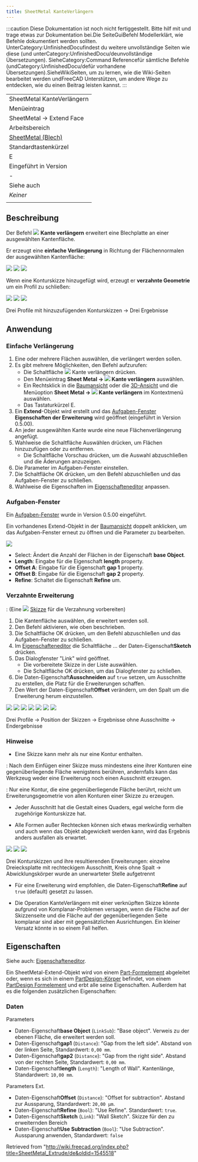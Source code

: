 ```yaml
---
title: SheetMetal KanteVerlängern
---
```


:::caution
Diese Dokumentation ist noch nicht fertiggestellt. Bitte hilf mit und trage etwas zur Dokumentation bei.Die SeiteGuiBefehl Modellerklärt, wie Befehle dokumentiert werden sollten. UnterCategory:UnfinishedDocufindest du weitere unvollständige Seiten wie diese (und unterCategory:UnfinishedDocu/deunvollständige Übersetzungen). SieheCategory:Command Referencefür sämtliche Befehle (undCategory:UnfinishedDocu/defür vorhandene Übersetzungen).SieheWikiSeiten, um zu lernen, wie die Wiki-Seiten bearbeitet werden undFreeCAD Unterstützen, um andere Wege zu entdecken, wie du einen Beitrag leisten kannst.
:::

|                                                                          |
| ------------------------------------------------------------------------ |
| SheetMetal KanteVerlängern                                               |
| Menüeintrag                                                              |
| SheetMetal → Extend Face                                                 |
| Arbeitsbereich                                                           |
| [SheetMetal (Blech)](/SheetMetal_Workbench/de "SheetMetal Workbench/de") |
| Standardtastenkürzel                                                     |
| E                                                                        |
| Eingeführt in Version                                                    |
| -                                                                        |
| Siehe auch                                                               |
| _Keiner_                                                                 |
|                                                                          |

## Beschreibung

Der Befehl ![](/images/SheetMetal_Extrude.svg) **Kante verlängern** erweitert eine Blechplatte an einer ausgewählten Kantenfläche.

Er erzeugt eine **einfache Verlängerung** in Richtung der Flächennormalen der ausgewählten Kantenfläche:

![](/images/SheetMetal_Extrude-01.png) ![](/images/Button_right.svg)
![](/images/SheetMetal_Extrude-02.png)

Wenn eine Konturskizze hinzugefügt wird, erzeugt er **verzahnte Geometrie** um ein Profil zu schließen:

![](/images/SheetMetal_Extrude-05.png) ![](/images/Button_right.svg)
![](/images/SheetMetal_Extrude-04.png)

Drei Profile mit hinzuzufügenden Konturskizzen → Drei Ergebnisse

## Anwendung

### Einfache Verlängerung

1. Eine oder mehrere Flächen auswählen, die verlängert werden sollen.
2. Es gibt mehrere Möglichkeiten, den Befehl aufzurufen:
   - Die Schaltfläche ![](/images/SheetMetal_Extrude.svg) Kante verlängern drücken.
   - Den Menüeintrag **Sheet Metal → ![](/images/SheetMetal_Extrude.svg) Kante verlängern** auswählen.
   - Ein Rechtsklick in die [Baumansicht](/Tree_view/de "Tree view/de") oder die [3D-Ansicht](/3D_view/de "3D view/de") und die Menüoption **Sheet Metal → ![](/images/SheetMetal_Extrude.svg) Kante verlängern** im Kontextmenü auswählen.
   - Das Tastaturkürzel E.
3. Ein **Extend**-Objekt wird erstellt und das [Aufgaben-Fenster](/Task_panel/de "Task panel/de") **Eigenschaften der Erweiterung** wird geöffnet (eingeführt in Version 0.5.00).
4. An jeder ausgewählten Kante wurde eine neue Flächenverlängerung angefügt.
5. Wahlweise die Schaltfläche Auswählen drücken, um Flächen hinzuzufügen oder zu entfernen.
   - Die Schaltfläche Vorschau drücken, um die Auswahl abzuschließen und die Äderungen anzuzeigen.
6. Die Parameter im Aufgaben-Fenster einstellen.
7. Die Schaltfläche OK drücken, um den Befehl abzuschließen und das Aufgaben-Fenster zu schließen.
8. Wahlweise die Eigenschaften im [Eigenschafteneditor](/Property_editor/de "Property editor/de") anpassen.

### Aufgaben-Fenster

Ein [Aufgaben-Fenster](/Task_panel/de "Task panel/de") wurde in Version 0.5.00 eingeführt.

Ein vorhandenes Extend-Objekt in der [Baumansicht](/Tree_view/de "Tree view/de") doppelt anklicken, um das Aufgaben-Fenster erneut zu öffnen und die Parameter zu bearbeiten.

![](/images/SheetMetal_Extrude-Task.png)

- Select: Ändert die Anzahl der Flächen in der Eigenschaft **base Object**.
- **Length**: Eingabe für die Eigenschaft **length** property.
- **Offset A**: Eingabe für die Eigenschaft **gap 1** property.
- **Offset B**: Eingabe für die Eigenschaft **gap 2** property.
- **Refine**: Schaltet die Eigenschaft **Refine** um.

### Verzahnte Erweiterung

: (Eine ![](/images/Workbench_Sketcher.svg) [Skizze](/Sketcher_Workbench/de "Sketcher Workbench/de") für die Verzahnung vorbereiten)

1. Die Kantenfläche auswählen, die erweitert werden soll.
2. Den Befehl aktivieren, wie oben beschrieben.
3. Die Schaltfläche OK drücken, um den Befehl abzuschließen und das Aufgaben-Fenster zu schließen.
4. Im [Eigenschafteneditor](/Property_editor/de "Property editor/de") die Schaltfläche ... der Daten-Eigenschaft**Sketch** drücken.
5. Das Dialogfenster "Link" wird geöffnet.
   - Die vorbereitete Skizze in der Liste auswählen.
   - Die Schaltfläche OK drücken, um das Dialogfenster zu schließen.
6. Die Daten-Eigenschaft**Ausschneiden** auf `true` setzen, um Ausschnitte zu erstellen, die Platz für die Erweiterungen schaffen.
7. Den Wert der Daten-Eigenschaft**Offset** verändern, um den Spalt um die Erweiterung herum einzustellen.

![](/images/SheetMetal_Extrude-03.png) ![](/images/Button_right.svg)
![](/images/SheetMetal_Extrude-05.png) ![](/images/Button_right.svg)
![](/images/SheetMetal_Extrude-06.png) ![](/images/Button_right.svg)
![](/images/SheetMetal_Extrude-04.png)

Drei Profile → Position der Skizzen → Ergebnisse ohne Ausschnitte → Endergebnisse

### Hinweise

- Eine Skizze kann mehr als nur eine Kontur enthalten.

: Nach dem Einfügen einer Skizze muss mindestens eine ihrer Konturen eine gegenüberliegende Fläche wenigstens berühren, andernfalls kann das Werkzeug weder eine Erweiterung noch einen Ausschnitt erzeugen.

: Nur eine Kontur, die eine gegenüberliegende Fläche berührt, reicht um Erweiterungsgeometrie von allen Konturen einer Skizze zu erzeugen.

- Jeder Ausschnitt hat die Gestalt eines Quaders, egal welche form die zugehörige Konturskizze hat.

- Alle Formen außer Rechtecken können sich etwas merkwürdig verhalten und auch wenn das Objekt abgewickelt werden kann, wird das Ergebnis anders ausfallen als erwartet.

![](/images/SheetMetal_Extrude-07.png) ![](/images/Button_right.svg)
![](/images/SheetMetal_Extrude-08.png)

Drei Konturskizzen und ihre resultierenden Erweiterungen: einzelne Dreiecksplatte mit rechteckigem Ausschnitt, Kreis ohne Spalt → Abwicklungskörper wurde an unerwarteter Stelle aufgetrennt

- Für eine Erweiterung wird empfohlen, die Daten-Eigenschaft**Refine** auf `true` (default) gesetzt zu lassen.

- Die Operation KanteVerlängern mit einer verknüpften Skizze könnte aufgrund von Komplanar-Problemen versagen, wenn die Fläche auf der Skizzenseite und die Fläche auf der gegenüberliegenden Seite komplanar sind aber mit gegensätzlichen Ausrichtungen. Ein kleiner Versatz könnte in so einem Fall helfen.

## Eigenschaften

Siehe auch: [Eigenschafteneditor](/Property_editor/de "Property editor/de").

Ein SheetMetal-Extend-Objekt wird von einem [Part-Formelement](/Part_Feature/de "Part Feature/de") abgeleitet oder, wenn es sich in einem [PartDesign-Körper](/PartDesign_Body/de "PartDesign Body/de") befindet, von einem [PartDesign Formelement](/PartDesign_Feature/de "PartDesign Feature/de")
und erbt alle seine Eigenschaften. Außerdem hat es die folgenden zusätzlichen Eigenschaften:

### Daten

Parameters

- Daten-Eigenschaft**base Object** (`LinkSub`): "Base object". Verweis zu der ebenen Fläche, die erweitert werden soll.
- Daten-Eigenschaft**gap1** (`Distance`): "Gap from the left side". Abstand von der linken Seite, Standardwert: `0,00 mm`.
- Daten-Eigenschaft**gap2** (`Distance`): "Gap from the right side". Abstand von der rechten Seite, Standardwert: `0,00 mm`.
- Daten-Eigenschaft**length** (`Length`): "Length of Wall". Kantenlänge, Standardwert: `10,00 mm`.

Parameters Ext.

- Daten-Eigenschaft**Offset** (`Distance`): "Offset for subtraction". Abstand zur Aussparung, Standardwert: `20,00 µm`.
- Daten-Eigenschaft**Refine** (`Bool`): "Use Refine". Standardwert: `true`.
- Daten-Eigenschaft**Sketch** (`Link`): "Wall Sketch". Skizze für den zu erweiternden Bereich
- Daten-Eigenschaft**Use Subtraction** (`Bool`): "Use Subtraction". Aussparung anwenden, Standardwert: `false`

Retrieved from "<http://wiki.freecad.org/index.php?title=SheetMetal_Extrude/de&oldid=1545518>"
